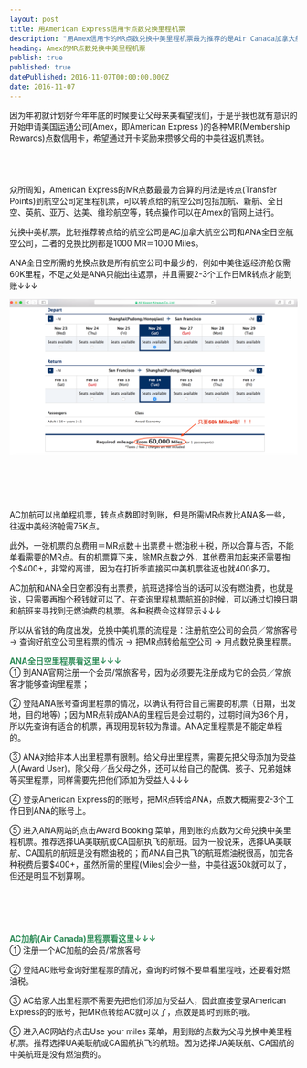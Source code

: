 ```yaml
---
layout: post
title: 用American Express信用卡点数兑换里程机票
description: "用Amex信用卡的MR点数兑换中美里程机票最为推荐的是Air Canada加拿大航空公司(AC)和ANA全日空航空公司。AC往返需75k，但可出单程里程机票，ANA往返仅需60k，但无法出单程里程票。兑换的时候，除了所需里程之外，还要看好燃油税等各种税费支出。"
heading: Amex的MR点数兑换中美里程机票
publish: true
published: true
datePublished: 2016-11-07T00:00:00.000Z
date: 2016-11-07
---
```


<span class="dropcap">因</span>为年初就计划好今年年底的时候要让父母来美看望我们，于是乎我也就有意识的开始申请美国运通公司(Amex，即American Express )的各种MR(Membership Rewards)点数信用卡，希望通过开卡奖励来攒够父母的中美往返机票钱。

<p style="margin-bottom:70px"></p>

众所周知，American Express的MR点数最最为合算的用法是转点(Transfer Points)到航空公司定里程机票，可以转点给的航空公司包括加航、新航、全日空、英航、亚万、达美、维珍航空等，转点操作可以在Amex的官网上进行。

兑换中美机票，比较推荐转点给的航空公司是AC加拿大航空公司和ANA全日空航空公司，二者的兑换比例都是1000 MR＝1000 Miles。

ANA全日空所需的兑换点数是所有航空公司中最少的，例如中美往返经济舱仅需60K里程，不足之处是ANA只能出往返票，并且需要2-3个工作日MR转点才能到账↓↓↓

<p itemprop="image" itemscope itemtype="https://schema.org/ImageObject">
 <img src="/assets/img/ANA Award Tickets.png" alt="Required Miles for ANA Award Tickets">
  <meta itemprop="url" content="https://www.blogus123.com/assets/img/ANA Award Tickets.png">
  <meta itemprop="width" content="1021">
  <meta itemprop="height" content="382">
</p>

<p style="margin-bottom:90px"></p>

AC加航可以出单程机票，转点点数即时到账，但是所需MR点数比ANA多一些，往返中美经济舱需75K点。

此外，一张机票的总费用＝MR点数＋出票费＋燃油税＋税，所以合算与否，不能单看需要的MR点。有的机票算下来，除MR点数之外，其他费用加起来还需要掏个$400+，非常的离谱，因为在打折季直接买中美机票往返也就400多刀。

AC加航和ANA全日空都没有出票费，航班选择恰当的话可以没有燃油费，也就是说，只需要再掏个税钱就可以了。在查询里程机票航班的时候，可以通过切换日期和航班来寻找到无燃油费的机票。各种税费会这样显示↓↓↓

所以从省钱的角度出发，兑换中美机票的流程是：注册航空公司的会员／常旅客号 -> 查询好航空公司里程票的情况 -> 把MR点转给航空公司 -> 用点数兑换里程票。

<span style="color:#2e8b57">**ANA全日空里程票看这里↓↓↓**</span><br>
① 到ANA官网注册一个会员/常旅客号，因为必须要先注册成为它的会员／常旅客才能够查询里程票；

② 登陆ANA账号查询里程票的情况，以确认有符合自己需要的机票（日期，出发地，目的地等）；因为MR点转成ANA的里程后是会过期的，过期时间为36个月，所以先查询有适合的机票，再现用现转较为靠谱。ANA定里程票是不能定单程的。

③ ANA对给非本人出里程票有限制。给父母出里程票，需要先把父母添加为受益人(Award User)。除父母／岳父母之外，还可以给自己的配偶、孩子、兄弟姐妹等买里程票，同样需要先把他们添加为受益人↓↓↓

④ 登录American Express的的账号，把MR点转给ANA，点数大概需要2-3个工作日到ANA的账号上。

⑤ 进入ANA网站的点击Award Booking 菜单，用到账的点数为父母兑换中美里程机票。推荐选择UA美联航或CA国航执飞的航班。因为一般说来，选择UA美联航、CA国航的航班是没有燃油税的；而ANA自己执飞的航班燃油税很高，加完各种税费后要$400+，虽然所需的里程(Miles)会少一些，中美往返50k就可以了，但还是明显不划算啊。

<p style="margin-bottom:90px"></p>

<span style="color:#2e8b57">**AC加航(Air Canada)里程票看这里↓↓↓**</span><br>
① 注册一个AC加航的会员/常旅客号

② 登陆AC账号查询好里程票的情况，查询的时候不要单看里程哦，还要看好燃油税。

③ AC给家人出里程票不需要先把他们添加为受益人，因此直接登录American Express的的账号，把MR点转给AC就可以了，点数是即时到账的哦。

⑤ 进入AC网站的点击Use your miles 菜单，用到账的点数为父母兑换中美里程机票。推荐选择UA美联航或CA国航执飞的航班。因为选择UA美联航、CA国航的中美航班是没有燃油费的。

